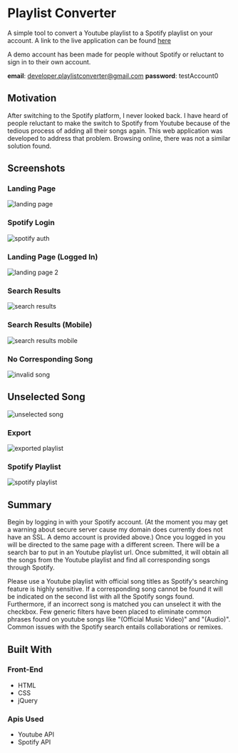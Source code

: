 # Playlist Converter 

A simple tool to convert a Youtube playlist to a Spotify playlist on your account. A link to the live application can be found [here](http://ohjamesho.com/playlist-converter)

A demo account has been made for people without Spotify or reluctant to sign in to their own account. 

**email**: developer.playlistconverter@gmail.com
**password**: testAccount0

## Motivation

After switching to the Spotify platform, I never looked back. I have heard of people reluctant to make the switch to Spotify from Youtube because of the tedious process of adding all their songs again. This web application was developed to address that problem. Browsing online, there was not a similar solution found.

## Screenshots

### Landing Page
![landing page](screenshots/landing-page.png)

### Spotify Login
![spotify auth](screenshots/spotify-auth.png)

### Landing Page (Logged In)
![landing page 2](screenshots/landing-page-2.png)

### Search Results
![search results](screenshots/search-results.png)

### Search Results (Mobile)
![search results mobile](screenshots/search-results-mobile.png)

### No Corresponding Song
![invalid song](screenshots/invalid-song.png)

## Unselected Song
![unselected song](screenshots/unselected-song.png)

### Export
![exported playlist](screenshots/exported-playlist.png)

### Spotify Playlist
![spotify playlist](screenshots/spotify-playlist.png)

## Summary

Begin by logging in with your Spotify account. (At the moment you may get a warning about secure server cause my domain does currently does not have an SSL. A demo account is provided above.) Once you logged in you will be directed to the same page with a different screen. There will be a search bar to put in an Youtube playlist url. Once submitted, it will obtain all the songs from the Youtube playlist and find all corresponding songs through Spotify.

Please use a Youtube playlist with official song titles as Spotify's searching feature is highly sensitive. If a corresponding song cannot be found it will be indicated on the second list with all the Spotify songs found. Furthermore, if an incorrect song is matched you can unselect it with the checkbox.  Few generic filters have been placed to eliminate common phrases found on youtube songs like "(Official Music Video)" and "(Audio)". Common issues with the Spotify search entails collaborations or remixes.

## Built With

### Front-End
* HTML
* CSS
* jQuery

### Apis Used
* Youtube API
* Spotify API
